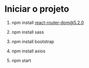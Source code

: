 # Iniciar o projeto

01. npm install react-router-dom@5.2.0

02. npm install sass

03. npm install bootstrap

04. npm install axios

05. npm start

